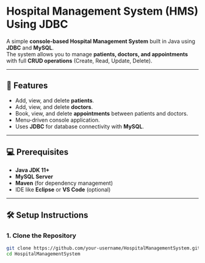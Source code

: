 # Hospital Management System (HMS) Using JDBC

A simple **console-based Hospital Management System** built in Java using **JDBC** and **MySQL**.  
The system allows you to manage **patients, doctors, and appointments** with full **CRUD operations** (Create, Read, Update, Delete).

---

## 🏥 Features

- Add, view, and delete **patients**.
- Add, view, and delete **doctors**.
- Book, view, and delete **appointments** between patients and doctors.
- Menu-driven console application.
- Uses **JDBC** for database connectivity with **MySQL**.

---

## 💻 Prerequisites

- **Java JDK 11+**
- **MySQL Server**
- **Maven** (for dependency management)
- IDE like **Eclipse** or **VS Code** (optional)

---

## 🛠️ Setup Instructions

### 1. Clone the Repository

```bash
git clone https://github.com/your-username/HospitalManagementSystem.git
cd HospitalManagementSystem
